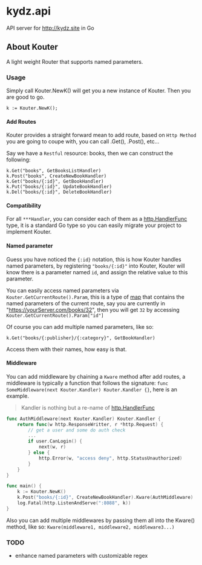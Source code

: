 # kydz.api

API server for http://kydz.site in Go

## About Kouter

A light weight Router that supports named parameters.

### Usage

Simply call Kouter.NewK() will get you a new instance of Kouter.
Then you are good to go.

```
k := Kouter.NewK();
```

#### Add Routes
Kouter provides a straight forward mean to add route, based on
`Http Method` you are going to coupe with, you can call .Get(), .Post(), etc...

Say we have a `Restful` resource: books, then we can construct the
following:
```
k.Get("books", GetBooksListHandler)
k.Post("books", CreateNewBookHandler)
k.Get("books/{:id}", GetBookHandler)
k.Put("books/{:id}", UpdateBookHandler)
k.Del("books/{:id}", DeleteBookHandler)
```

#### Compatibility

For all `***Handler`, you can consider each of them as a [http.HandlerFunc](https://golang.org/pkg/net/http/#HandlerFunc) type,
it is a standard Go type so you can easily migrate your project to
implement Kouter.

#### Named parameter

Guess you have noticed the `{:id}` notation, this is how Kouter handles named
parameters, by registering `"books/{:id}"` into Kouter, Kouter will know
there is a parameter named `id`, and assign the relative value to this
parameter.

You can easily access named parameters via `Kouter.GetCurrentRoute().Param`,
this is a type of [map](https://golang.org/ref/spec#Map_types) that contains
the named parameters of the current route, say you are currently in "https://yourServer.com/books/32",
then you will get `32` by accessing `Kouter.GetCurrentRoute().Param["id"]`

Of course you can add multiple named parameters, like so:
```
k.Get("books/{:publisher}/{:category}", GetBookHandler)
```
Access them with their names, how easy is that.

#### Middleware

You can add middleware by chaining a `Kware` method after add routes, a middleware is typically a function that
 follows the signature: `func SomeMiddleware(next Kouter.Kandler) Kouter.Kandler {}`, here is an example.
 > Kandler is nothing but a re-name of [http.HandlerFunc](https://golang.org/pkg/net/http/#HandlerFunc)

```go
func AuthMiddleware(next Kouter.Kandler) Kouter.Kandler {
    return func(w http.ResponseWritter, r *http.Request) {
        // get a user and some do auth check
        ...
        if user.CanLogin() {
            next(w, r)
        } else {
            http.Error(w, "access deny", http.StatusUnauthorized)
        }
    }
}

func main() {
    k := Kouter.NewK()
    k.Post("books/{:id}", CreateNewBookHandler).Kware(AuthMiddleware)
    log.Fatal(http.ListenAndServe(":8088", k))
}
```

Also you can add multiple middlewares by passing them all into the Kware() method, like so: `Kware(middleware1, middleware2, middleware3...)`

### TODO
- enhance named parameters with customizable regex
